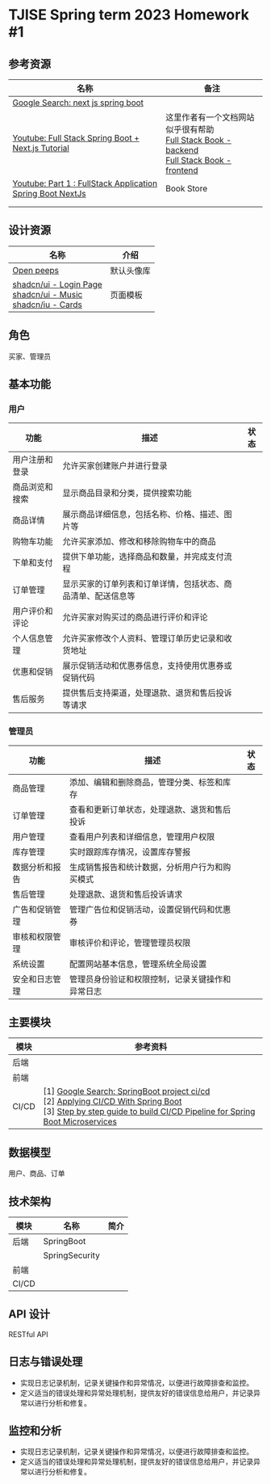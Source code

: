 # TJISE Spring term 2023 Homework #1

## 参考资源

| 名称                                                         | 备注                                                         |
| ------------------------------------------------------------ | ------------------------------------------------------------ |
| [Google Search: next js spring boot](https://www.google.com/search?q=next+js+springboot&newwindow=1&ei=Pf52ZLyWJeSK0PEPt_6wgAY&ved=0ahUKEwj8qJ6Hi5__AhVkBTQIHTc_DGAQ4dUDCBA&uact=5&oq=next+js+springboot&gs_lcp=Cgxnd3Mtd2l6LXNlcnAQAzIHCAAQDRCABDIHCAAQDRCABDIGCAAQHhANMggIABAIEB4QDTIICAAQigUQhgMyCAgAEIoFEIYDMggIABCKBRCGAzIICAAQigUQhgM6CggAEEcQ1gQQsAM6EAguEIoFEMcBENEDELADEEM6CggAEIoFELADEEM6DQgAEIoFELEDEIMBEEM6BwgAEIoFEEM6CAgAEIoFEJECOgUIABCABDoGCAAQFhAeSgQIQRgAUOgEWIwkYKIpaAFwAXgAgAHbBYgBhSOSAQsyLTMuNy4wLjEuMZgBAKABAcABAcgBCg&sclient=gws-wiz-serp) |                                                              |
| [Youtube: Full Stack Spring Boot + Next.js Tutorial](https://www.youtube.com/watch?v=Z_4Tqmv8Oa4) | 这里作者有一个文档网站似乎很有帮助<br />[Full Stack Book - backend](https://www.fullstackbook.com/backend/tutorials/springboot-todo/)<br />[Full Stack Book - frontend](https://www.fullstackbook.com/frontend/tutorials/nextjs-todo/) |
| [Youtube: Part 1 : FullStack Application Spring Boot NextJs](https://www.youtube.com/watch?v=_aHGjkOyVso) | Book Store                                                   |
|                                                              |                                                              |
|                                                              |                                                              |

## 设计资源

| 名称                                                         | 介绍       |
| ------------------------------------------------------------ | ---------- |
| [Open peeps](https://www.openpeeps.com/)                     | 默认头像库 |
| [shadcn/ui - Login Page](https://ui.shadcn.com/examples/authentication)<br />[shadcn/ui - Music](https://ui.shadcn.com/examples/music)<br />[shadcn/iu - Cards](https://ui.shadcn.com/examples/cards) | 页面模板   |



## 角色

买家、管理员

## 基本功能

### 用户

| 功能           | 描述                                                         | 状态 |
| -------------- | ------------------------------------------------------------ | ---- |
| 用户注册和登录 | 允许买家创建账户并进行登录                                   |      |
| 商品浏览和搜索 | 显示商品目录和分类，提供搜索功能                             |      |
| 商品详情       | 展示商品详细信息，包括名称、价格、描述、图片等               |      |
| 购物车功能     | 允许买家添加、修改和移除购物车中的商品                       |      |
| 下单和支付     | 提供下单功能，选择商品和数量，并完成支付流程                 |      |
| 订单管理       | 显示买家的订单列表和订单详情，包括状态、商品清单、配送信息等 |      |
| 用户评价和评论 | 允许买家对购买过的商品进行评价和评论                         |      |
| 个人信息管理   | 允许买家修改个人资料、管理订单历史记录和收货地址             |      |
| 优惠和促销     | 展示促销活动和优惠券信息，支持使用优惠券或促销代码           |      |
| 售后服务       | 提供售后支持渠道，处理退款、退货和售后投诉等请求             |      |

### 管理员

| 功能           | 描述                                             | 状态 |
| -------------- | ------------------------------------------------ | ---- |
| 商品管理       | 添加、编辑和删除商品，管理分类、标签和库存       |      |
| 订单管理       | 查看和更新订单状态，处理退款、退货和售后投诉     |      |
| 用户管理       | 查看用户列表和详细信息，管理用户权限             |      |
| 库存管理       | 实时跟踪库存情况，设置库存警报                   |      |
| 数据分析和报告 | 生成销售报告和统计数据，分析用户行为和购买模式   |      |
| 售后管理       | 处理退款、退货和售后投诉请求                     |      |
| 广告和促销管理 | 管理广告位和促销活动，设置促销代码和优惠券       |      |
| 审核和权限管理 | 审核评价和评论，管理管理员权限                   |      |
| 系统设置       | 配置网站基本信息，管理系统全局设置               |      |
| 安全和日志管理 | 管理员身份验证和权限控制，记录关键操作和异常日志 |      |

## 主要模块

| 模块  | 参考资料                                                     |
| ----- | ------------------------------------------------------------ |
| 后端  |                                                              |
| 前端  |                                                              |
| CI/CD | [1] [Google Search: SpringBoot project ci/cd](https://www.google.com/search?q=springboot+project+ci%2Fcd&sourceid=chrome&ie=UTF-8)<br />[2] [Applying CI/CD With Spring Boot](https://www.baeldung.com/spring-boot-ci-cd)<br />[3] [Step by step guide to build CI/CD Pipeline for Spring Boot Microservices](https://medium.com/@contactkumaramit9139/step-by-step-guide-to-build-ci-cd-pipeline-for-spring-boot-microservices-33ddb545f95c) |

## 数据模型

用户、商品、订单

## 技术架构

| 模块  | 名称           | 简介 |
| ----- | -------------- | ---- |
| 后端  | SpringBoot     |      |
|       | SpringSecurity |      |
| 前端  |                |      |
| CI/CD |                |      |

## API 设计

RESTful API

## 日志与错误处理

- 实现日志记录机制，记录关键操作和异常情况，以便进行故障排查和监控。
- 定义适当的错误处理和异常处理机制，提供友好的错误信息给用户，并记录异常以进行分析和修复。

## 监控和分析

- 实现日志记录机制，记录关键操作和异常情况，以便进行故障排查和监控。
- 定义适当的错误处理和异常处理机制，提供友好的错误信息给用户，并记录异常以进行分析和修复。

